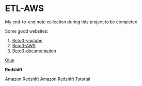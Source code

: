 # ETL-AWS
My end-to-end note collection during this project to be completed

Some good websites:

1. [Boto3-youtube](https://www.youtube.com/watch?v=6Jk1FVgSnXA&list=PLL2hlSFBmWwx7AFCvrurMhUOJc7kc0ynP&index=1)
2. [Boto3-AWS](https://aws.amazon.com/sdk-for-python/)
3. [Boto3-documentation](https://boto3.amazonaws.com/v1/documentation/api/latest/index.html)


[Glue](https://aws.amazon.com/blogs/big-data/extracting-salesforce-com-data-using-aws-glue-and-analyzing-with-amazon-athena/)



**Redshift** 

[Amazon Redshift](https://docs.aws.amazon.com/redshift/latest/gsg/getting-started.html)
[Amazon Redshift Tutorial ](https://www.youtube.com/watch?v=fc5WPKnbam8)
